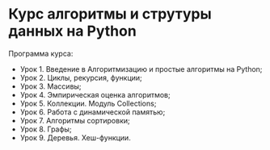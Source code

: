 # **Курс алгоритмы и струтуры данных на Python**
Программа курса: <br>
<ul>
  <li>Урок 1. Введение в Алгоритмизацию и простые алгоритмы на Python;</li>
  <li>Урок 2. Циклы, рекурсия, функции;</li>
  <li>Урок 3. Массивы;</li>
  <li>Урок 4. Эмпирическая оценка алгоритмов;</li>
  <li>Урок 5. Коллекции. Модуль Collections;</li>
  <li>Урок 6. Работа с динамической памятью;</li>
  <li>Урок 7. Алгоритмы сортировки;</li>
  <li>Урок 8. Графы;</li>
  <li>Урок 9. Деревья. Хеш-функции.</li>
 </ul>
